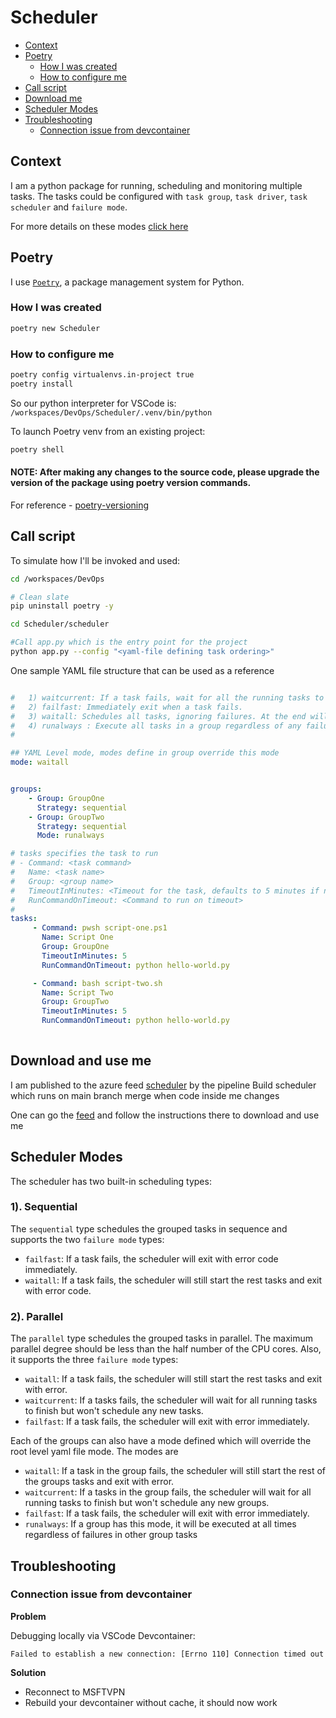 # Scheduler

<!-- TOC depthfrom:2 -->

- [Context](#context)
- [Poetry](#poetry)
  - [How I was created](#how-i-was-created)
  - [How to configure me](#how-to-configure-me)
- [Call script](#call-script)
- [Download me](#download-and-use-me)
- [Scheduler Modes](#scheduler-modes)
- [Troubleshooting](#troubleshooting)
  - [Connection issue from devcontainer](#connection-issue-from-devcontainer)

<!-- /TOC -->

## Context

 I am a python package for running, scheduling and monitoring multiple tasks. The tasks could be configured with `task group`, `task driver`, `task scheduler` and `failure mode`.

For more details on these modes [click here](#scheduler-modes)

## Poetry

I use [`Poetry`](https://python-poetry.org/), a package management system for Python.

### How I was created

```bash
poetry new Scheduler
```

### How to configure me

```bash
poetry config virtualenvs.in-project true
poetry install
```

So our python interpreter for VSCode is: `/workspaces/DevOps/Scheduler/.venv/bin/python`

To launch Poetry venv from an existing project:

```bash
poetry shell
```

#### NOTE: After making any changes to the source code, please upgrade the version of the package using poetry version commands.
For reference - [poetry-versioning](https://python-poetry.org/docs/cli/#version)

## Call script

To simulate how I'll be invoked and used:

```bash
cd /workspaces/DevOps

# Clean slate
pip uninstall poetry -y

cd Scheduler/scheduler

#Call app.py which is the entry point for the project
python app.py --config "<yaml-file defining task ordering>"

```

One sample YAML file structure that can be used as a reference
```yaml

#   1) waitcurrent: If a task fails, wait for all the running tasks to finish, but don't schedule new tasks.
#   2) failfast: Immediately exit when a task fails.
#   3) waitall: Schedules all tasks, ignoring failures. At the end will exit with error code if any tasks failed.
#   4) runalways : Execute all tasks in a group regardless of any failues from other groups
#

## YAML Level mode, modes define in group override this mode
mode: waitall


groups:
    - Group: GroupOne
      Strategy: sequential
    - Group: GroupTwo
      Strategy: sequential
      Mode: runalways

# tasks specifies the task to run
# - Command: <task command>
#   Name: <task name>
#   Group: <group name>
#   TimeoutInMinutes: <Timeout for the task, defaults to 5 minutes if not given>
#   RunCommandOnTimeout: <Command to run on timeout>
#   
tasks:
     - Command: pwsh script-one.ps1
       Name: Script One
       Group: GroupOne
       TimeoutInMinutes: 5
       RunCommandOnTimeout: python hello-world.py

     - Command: bash script-two.sh
       Name: Script Two
       Group: GroupTwo
       TimeoutInMinutes: 5
       RunCommandOnTimeout: python hello-world.py
 
```

## Download and use me

I am published to the azure feed [scheduler](https://msdata.visualstudio.com/Tina/_artifacts/feed/scheduler) by the pipeline Build scheduler which runs on main branch merge when code inside me changes

One can go the [feed](https://msdata.visualstudio.com/Tina/_artifacts/feed/scheduler) and follow the instructions there to download and use me 

## Scheduler Modes

The scheduler has two built-in scheduling types:

### 1). Sequential

The `sequential` type schedules the grouped tasks in sequence and supports the two `failure mode` types:

- `failfast`: If a task fails, the scheduler will exit with error code immediately.
- `waitall`: If a task fails, the scheduler will still start the rest tasks and exit with error code.

### 2). Parallel

The `parallel` type schedules the grouped tasks in parallel. The maximum parallel degree should be less than the half number of the CPU cores. Also, it supports the three `failure mode` types:

- `waitall`: If a task fails, the scheduler will still start the rest tasks and exit with error.
- `waitcurrent`: If a tasks fails, the scheduler will wait for all running tasks to finish but won't schedule any new tasks.
- `failfast`: If a task fails, the scheduler will exit with error immediately.

Each of the groups can also have a mode defined which will override the root level yaml file mode.
The modes are

- `waitall`: If a task in the group fails, the scheduler will still start the rest of the groups tasks and exit with error.
- `waitcurrent`: If a tasks in the group fails, the scheduler will wait for all running tasks to finish but won't schedule any new groups.
- `failfast`: If a task fails, the scheduler will exit with error immediately.
- `runalways`: If a group has this mode, it will be executed at all times regardless of failures in other group tasks


## Troubleshooting

### Connection issue from devcontainer

**Problem**

Debugging locally via VSCode Devcontainer:

```text
Failed to establish a new connection: [Errno 110] Connection timed out
```

**Solution**

- Reconnect to MSFTVPN
- Rebuild your devcontainer without cache, it should now work
